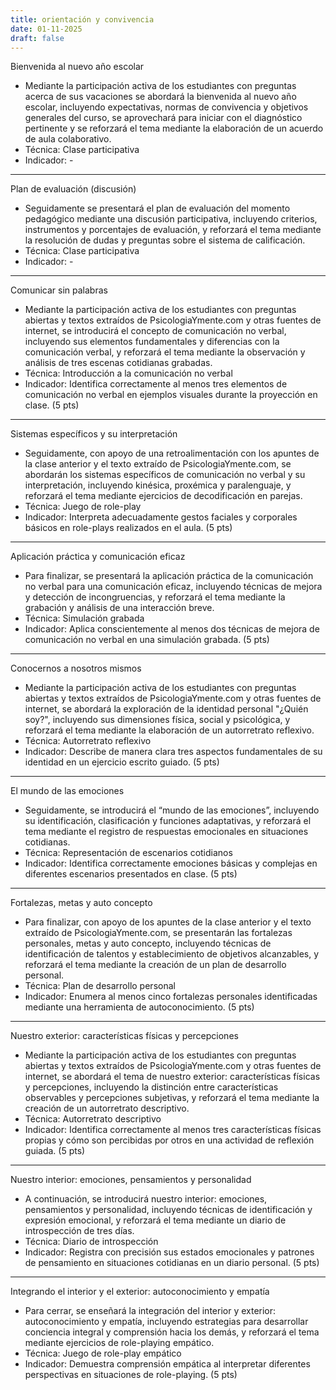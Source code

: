 ```yaml
---
title: orientación y convivencia 
date: 01-11-2025
draft: false
---
```


Bienvenida al nuevo año escolar
- Mediante la participación activa de los estudiantes con preguntas acerca de sus vacaciones se abordará la bienvenida al nuevo año escolar, incluyendo expectativas, normas de convivencia y objetivos generales del curso, se aprovechará para iniciar con el diagnóstico pertinente y se reforzará el tema mediante la elaboración de un acuerdo de aula colaborativo.
- Técnica: Clase participativa
- Indicador: -

---

Plan de evaluación (discusión)
- Seguidamente se presentará el plan de evaluación del momento pedagógico mediante una discusión participativa, incluyendo criterios, instrumentos y porcentajes de evaluación, y reforzará el tema mediante la resolución de dudas y preguntas sobre el sistema de calificación.
- Técnica: Clase participativa
- Indicador: -

---

Comunicar sin palabras
- Mediante la participación activa de los estudiantes con preguntas abiertas y textos extraídos de PsicologiaYmente.com y otras fuentes de internet, se introducirá el concepto de comunicación no verbal, incluyendo sus elementos fundamentales y diferencias con la comunicación verbal, y reforzará el tema mediante la observación y análisis de tres escenas cotidianas grabadas.
- Técnica: Introducción a la comunicación no verbal
- Indicador: Identifica correctamente al menos tres elementos de comunicación no verbal en ejemplos visuales durante la proyección en clase. (5 pts)

---

Sistemas específicos y su interpretación
- Seguidamente, con apoyo de una retroalimentación con los apuntes de la clase anterior y el texto extraído de PsicologiaYmente.com, se abordarán los sistemas específicos de comunicación no verbal y su interpretación, incluyendo kinésica, proxémica y paralenguaje, y reforzará el tema mediante ejercicios de decodificación en parejas.
- Técnica: Juego de role-play
- Indicador: Interpreta adecuadamente gestos faciales y corporales básicos en role-plays realizados en el aula. (5 pts)

---

Aplicación práctica y comunicación eficaz
- Para finalizar, se presentará la aplicación práctica de la comunicación no verbal para una comunicación eficaz, incluyendo técnicas de mejora y detección de incongruencias, y reforzará el tema mediante la grabación y análisis de una interacción breve.
- Técnica: Simulación grabada
- Indicador: Aplica conscientemente al menos dos técnicas de mejora de comunicación no verbal en una simulación grabada. (5 pts)

---

Conocernos a nosotros mismos
- Mediante la participación activa de los estudiantes con preguntas abiertas y textos extraídos de PsicologiaYmente.com y otras fuentes de internet, se abordará la exploración de la identidad personal "¿Quién soy?", incluyendo sus dimensiones física, social y psicológica, y reforzará el tema mediante la elaboración de un autorretrato reflexivo.
- Técnica: Autorretrato reflexivo
- Indicador: Describe de manera clara tres aspectos fundamentales de su identidad en un ejercicio escrito guiado. (5 pts)

---

El mundo de las emociones
- Seguidamente, se introducirá el “mundo de las emociones”, incluyendo su identificación, clasificación y funciones adaptativas, y reforzará el tema mediante el registro de respuestas emocionales en situaciones cotidianas.
- Técnica: Representación de escenarios cotidianos
- Indicador: Identifica correctamente emociones básicas y complejas en diferentes escenarios presentados en clase. (5 pts)

---

Fortalezas, metas y auto concepto
- Para finalizar, con apoyo de los apuntes de la clase anterior y el texto extraído de PsicologiaYmente.com, se presentarán las fortalezas personales, metas y auto concepto, incluyendo técnicas de identificación de talentos y establecimiento de objetivos alcanzables, y reforzará el tema mediante la creación de un plan de desarrollo personal.
- Técnica: Plan de desarrollo personal
- Indicador: Enumera al menos cinco fortalezas personales identificadas mediante una herramienta de autoconocimiento. (5 pts)

---

Nuestro exterior: características físicas y percepciones
- Mediante la participación activa de los estudiantes con preguntas abiertas y textos extraídos de PsicologiaYmente.com y otras fuentes de internet, se abordará el tema de nuestro exterior: características físicas y percepciones, incluyendo la distinción entre características observables y percepciones subjetivas, y reforzará el tema mediante la creación de un autorretrato descriptivo.
- Técnica: Autorretrato descriptivo
- Indicador: Identifica correctamente al menos tres características físicas propias y cómo son percibidas por otros en una actividad de reflexión guiada. (5 pts)

---

Nuestro interior: emociones, pensamientos y personalidad
- A continuación, se introducirá nuestro interior: emociones, pensamientos y personalidad, incluyendo técnicas de identificación y expresión emocional, y reforzará el tema mediante un diario de introspección de tres días.
- Técnica: Diario de introspección
- Indicador: Registra con precisión sus estados emocionales y patrones de pensamiento en situaciones cotidianas en un diario personal. (5 pts)

---

Integrando el interior y el exterior: autoconocimiento y empatía
- Para cerrar, se enseñará la integración del interior y exterior: autoconocimiento y empatía, incluyendo estrategias para desarrollar conciencia integral y comprensión hacia los demás, y reforzará el tema mediante ejercicios de role-playing empático.
- Técnica: Juego de role-play empático
- Indicador: Demuestra comprensión empática al interpretar diferentes perspectivas en situaciones de role-playing. (5 pts)
